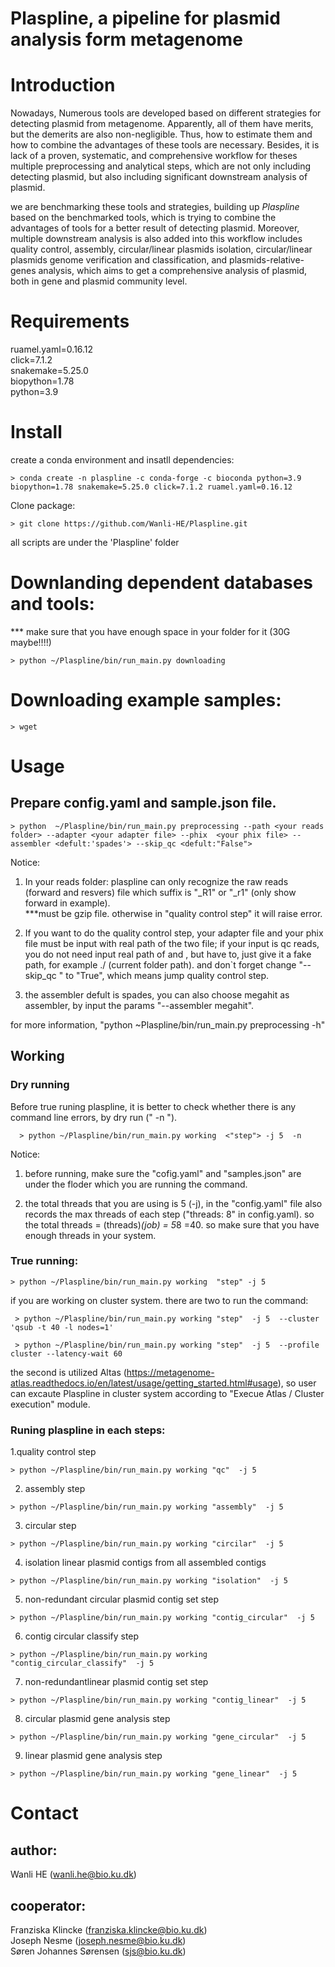 # Plaspline, a pipeline for plasmid analysis form metagenome

# Introduction
Nowadays, Numerous tools are developed based on different strategies for detecting plasmid from metagenome. Apparently, all of them have merits, but the demerits are also non-negligible. Thus, how to estimate them and how to combine the advantages of these tools are necessary. Besides, it is lack of a proven, systematic, and comprehensive workflow for theses multiple preprocessing and analytical steps, which are not only including detecting plasmid, but also including significant downstream analysis of plasmid.   
  
we are benchmarking these tools and strategies, building up *Plaspline* based on the benchmarked tools, which is trying to combine the advantages of tools for a better result of detecting plasmid. Moreover, multiple downstream analysis is also added into this workflow includes quality control, assembly, circular/linear plasmids isolation, circular/linear plasmids genome verification and classification, and plasmids-relative-genes analysis, which aims to get a comprehensive analysis of plasmid, both in gene and plasmid community level. 


# Requirements
ruamel.yaml=0.16.12  
click=7.1.2  
snakemake=5.25.0  
biopython=1.78  
python=3.9

# Install  
create a conda environment and insatll dependencies:  
```
> conda create -n plaspline -c conda-forge -c bioconda python=3.9 biopython=1.78 snakemake=5.25.0 click=7.1.2 ruamel.yaml=0.16.12
```

Clone package:  
```
> git clone https://github.com/Wanli-HE/Plaspline.git 
```  
all scripts are under the 'Plaspline' folder


# Downlanding dependent databases and tools:

*** make sure that you have enough space in your folder for it (30G maybe!!!!)

```
> python ~/Plaspline/bin/run_main.py downloading       
```
 

# Downloading example samples:

```
> wget 
```


# Usage
## Prepare config.yaml and sample.json file.

```
> python  ~/Plaspline/bin/run_main.py preprocessing --path <your reads folder> --adapter <your adapter file> --phix  <your phix file> --assembler <defult:'spades'> --skip_qc <defult:"False">
```
Notice: 
1. In your reads folder: plaspline can only recognize the raw reads (forward and resvers) file which suffix is "_R1" or "_r1" (only show forward in example).  
      ***must be gzip file. otherwise in "quality control step" it will raise error.

2. If you want to do the quality control step,  your adapter file and your phix file must be input with real path of the two file; if your input is qc reads, you do not need input real path of <your adapter file> and <your phix file>, but have to, just give it a fake path, for example ./ (current folder path). and don`t forget change "--skip_qc " to "True", which means jump quality control step.  

3. the assembler defult is spades, you can also choose megahit as assembler, by input the params "--assembler megahit".

for more information, "python ~Plaspline/bin/run_main.py preprocessing -h" 
  
## Working
### Dry running 
Before true runing plaspline, it is better to check whether there is any command line errors, by dry run (" -n ").

```
  > python ~/Plaspline/bin/run_main.py working  <"step"> -j 5  -n 
```
Notice:
  1. before running, make sure the "cofig.yaml" and "samples.json" are under the floder which you are running the command.
  
  2. the total threads that you are using is 5 (-j), in the "config.yaml" file also records the max threads of each step ("threads: 8" in config.yaml). so the total threads = (threads)*(job) = 5*8 =40. so make sure that you have enough threads in your system.

### True running:
```
> python ~/Plaspline/bin/run_main.py working  "step" -j 5 
```
   if you are working on cluster system. there are two to run the command:
   ```
    > python ~/Plaspline/bin/run_main.py working "step"  -j 5  --cluster 'qsub -t 40 -l nodes=1'  
   ```
   ```
    > python ~/Plaspline/bin/run_main.py working "step"  -j 5  --profile cluster --latency-wait 60
   ```    
the second is utilized Altas (https://metagenome-atlas.readthedocs.io/en/latest/usage/getting_started.html#usage), so user can excaute Plaspline in cluster system according to "Execue Atlas / Cluster execution" module.  

### Runing plaspline in each steps:
1.quality control step
  ```
  > python ~/Plaspline/bin/run_main.py working "qc"  -j 5
  ```
2. assembly step
  ```
  > python ~/Plaspline/bin/run_main.py working "assembly"  -j 5
  ```
3. circular step
  ```
  > python ~/Plaspline/bin/run_main.py working "circilar"  -j 5
  ```
4. isolation linear plasmid contigs from all assembled contigs
  ```
  > python ~/Plaspline/bin/run_main.py working "isolation"  -j 5
  ```
5. non-redundant circular plasmid contig set step
  ```
  > python ~/Plaspline/bin/run_main.py working "contig_circular"  -j 5
  ```
6. contig circular classify step
  ```
  > python ~/Plaspline/bin/run_main.py working "contig_circular_classify"  -j 5
  ```
7. non-redundantlinear plasmid contig set step
  ```
  > python ~/Plaspline/bin/run_main.py working "contig_linear"  -j 5
  ```
8. circular plasmid gene analysis step
  ```
  > python ~/Plaspline/bin/run_main.py working "gene_circular"  -j 5
  ```
9. linear plasmid gene analysis step
  ```
  > python ~/Plaspline/bin/run_main.py working "gene_linear"  -j 5
  ```
  
# Contact

## author:   
   Wanli HE (wanli.he@bio.ku.dk)

## cooperator:  
   Franziska Klincke (franziska.klincke@bio.ku.dk)  
   Joseph Nesme (joseph.nesme@bio.ku.dk)  
   Søren Johannes Sørensen (sjs@bio.ku.dk)
